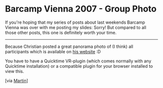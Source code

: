 # Barcamp Vienna 2007 - Group Photo

If you're hoping that my series of posts about last weekends Barcamp Vienna was over with me posting my slides: Sorry! But compared to all those other posts, this one is definitely worth your time.


-------------------------------

Because Christian posted a great panorama photo of (I think) all participants which is available on [his website](http://www.dchris.net/pano/barcamp/barcamp_1.html) :D

You have to have a Quicktime VR-plugin (which comes normally with any Quicktime installation) or a compatible plugin for your browser installed to view this. 


[via [Martin](http://mgratzer.topmind.at/2007/10/02/the-other-group-picture/)]